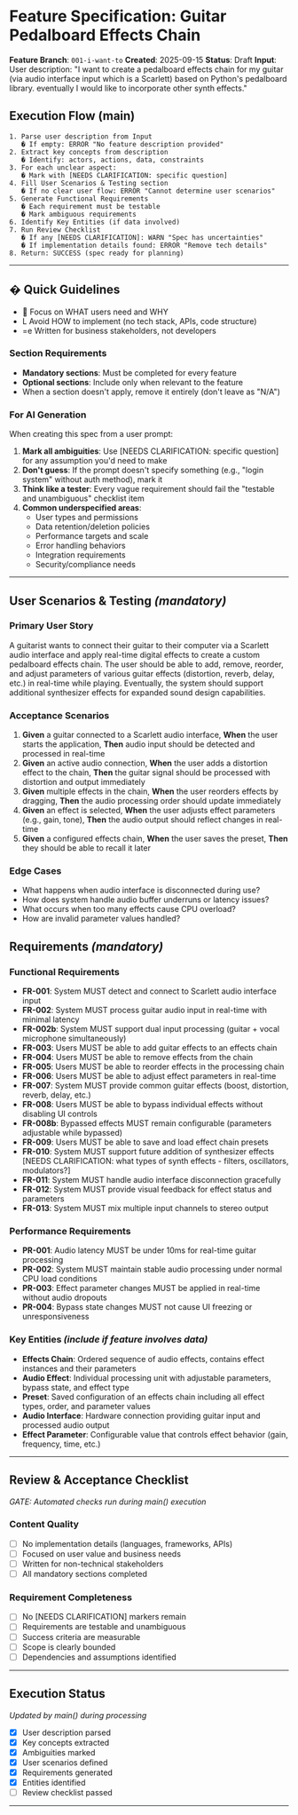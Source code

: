 # Feature Specification: Guitar Pedalboard Effects Chain

**Feature Branch**: `001-i-want-to`
**Created**: 2025-09-15
**Status**: Draft
**Input**: User description: "I want to create a pedalboard effects chain for my guitar (via audio interface input which is a Scarlett) based on Python's pedalboard library. eventually I would like to incorporate other synth effects."

## Execution Flow (main)
```
1. Parse user description from Input
   � If empty: ERROR "No feature description provided"
2. Extract key concepts from description
   � Identify: actors, actions, data, constraints
3. For each unclear aspect:
   � Mark with [NEEDS CLARIFICATION: specific question]
4. Fill User Scenarios & Testing section
   � If no clear user flow: ERROR "Cannot determine user scenarios"
5. Generate Functional Requirements
   � Each requirement must be testable
   � Mark ambiguous requirements
6. Identify Key Entities (if data involved)
7. Run Review Checklist
   � If any [NEEDS CLARIFICATION]: WARN "Spec has uncertainties"
   � If implementation details found: ERROR "Remove tech details"
8. Return: SUCCESS (spec ready for planning)
```

---

## � Quick Guidelines
-  Focus on WHAT users need and WHY
- L Avoid HOW to implement (no tech stack, APIs, code structure)
- =e Written for business stakeholders, not developers

### Section Requirements
- **Mandatory sections**: Must be completed for every feature
- **Optional sections**: Include only when relevant to the feature
- When a section doesn't apply, remove it entirely (don't leave as "N/A")

### For AI Generation
When creating this spec from a user prompt:
1. **Mark all ambiguities**: Use [NEEDS CLARIFICATION: specific question] for any assumption you'd need to make
2. **Don't guess**: If the prompt doesn't specify something (e.g., "login system" without auth method), mark it
3. **Think like a tester**: Every vague requirement should fail the "testable and unambiguous" checklist item
4. **Common underspecified areas**:
   - User types and permissions
   - Data retention/deletion policies
   - Performance targets and scale
   - Error handling behaviors
   - Integration requirements
   - Security/compliance needs

---

## User Scenarios & Testing *(mandatory)*

### Primary User Story
A guitarist wants to connect their guitar to their computer via a Scarlett audio interface and apply real-time digital effects to create a custom pedalboard effects chain. The user should be able to add, remove, reorder, and adjust parameters of various guitar effects (distortion, reverb, delay, etc.) in real-time while playing. Eventually, the system should support additional synthesizer effects for expanded sound design capabilities.

### Acceptance Scenarios
1. **Given** a guitar connected to a Scarlett audio interface, **When** the user starts the application, **Then** audio input should be detected and processed in real-time
2. **Given** an active audio connection, **When** the user adds a distortion effect to the chain, **Then** the guitar signal should be processed with distortion and output immediately
3. **Given** multiple effects in the chain, **When** the user reorders effects by dragging, **Then** the audio processing order should update immediately
4. **Given** an effect is selected, **When** the user adjusts effect parameters (e.g., gain, tone), **Then** the audio output should reflect changes in real-time
5. **Given** a configured effects chain, **When** the user saves the preset, **Then** they should be able to recall it later

### Edge Cases
- What happens when audio interface is disconnected during use?
- How does system handle audio buffer underruns or latency issues?
- What occurs when too many effects cause CPU overload?
- How are invalid parameter values handled?

## Requirements *(mandatory)*

### Functional Requirements
- **FR-001**: System MUST detect and connect to Scarlett audio interface input
- **FR-002**: System MUST process guitar audio input in real-time with minimal latency
- **FR-002b**: System MUST support dual input processing (guitar + vocal microphone simultaneously)
- **FR-003**: Users MUST be able to add guitar effects to an effects chain
- **FR-004**: Users MUST be able to remove effects from the chain
- **FR-005**: Users MUST be able to reorder effects in the processing chain
- **FR-006**: Users MUST be able to adjust effect parameters in real-time
- **FR-007**: System MUST provide common guitar effects (boost, distortion, reverb, delay, etc.)
- **FR-008**: Users MUST be able to bypass individual effects without disabling UI controls
- **FR-008b**: Bypassed effects MUST remain configurable (parameters adjustable while bypassed)
- **FR-009**: Users MUST be able to save and load effect chain presets
- **FR-010**: System MUST support future addition of synthesizer effects [NEEDS CLARIFICATION: what types of synth effects - filters, oscillators, modulators?]
- **FR-011**: System MUST handle audio interface disconnection gracefully
- **FR-012**: System MUST provide visual feedback for effect status and parameters
- **FR-013**: System MUST mix multiple input channels to stereo output

### Performance Requirements
- **PR-001**: Audio latency MUST be under 10ms for real-time guitar processing
- **PR-002**: System MUST maintain stable audio processing under normal CPU load conditions
- **PR-003**: Effect parameter changes MUST be applied in real-time without audio dropouts
- **PR-004**: Bypass state changes MUST not cause UI freezing or unresponsiveness

### Key Entities *(include if feature involves data)*
- **Effects Chain**: Ordered sequence of audio effects, contains effect instances and their parameters
- **Audio Effect**: Individual processing unit with adjustable parameters, bypass state, and effect type
- **Preset**: Saved configuration of an effects chain including all effect types, order, and parameter values
- **Audio Interface**: Hardware connection providing guitar input and processed audio output
- **Effect Parameter**: Configurable value that controls effect behavior (gain, frequency, time, etc.)

---

## Review & Acceptance Checklist
*GATE: Automated checks run during main() execution*

### Content Quality
- [ ] No implementation details (languages, frameworks, APIs)
- [ ] Focused on user value and business needs
- [ ] Written for non-technical stakeholders
- [ ] All mandatory sections completed

### Requirement Completeness
- [ ] No [NEEDS CLARIFICATION] markers remain
- [ ] Requirements are testable and unambiguous
- [ ] Success criteria are measurable
- [ ] Scope is clearly bounded
- [ ] Dependencies and assumptions identified

---

## Execution Status
*Updated by main() during processing*

- [x] User description parsed
- [x] Key concepts extracted
- [x] Ambiguities marked
- [x] User scenarios defined
- [x] Requirements generated
- [x] Entities identified
- [ ] Review checklist passed

---